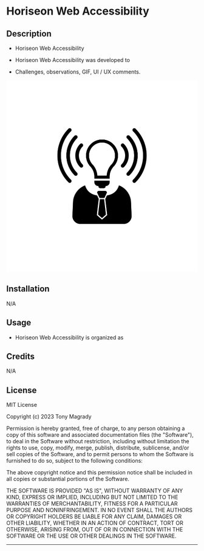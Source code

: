 # Horiseon Web Accessibility

## Description

- Horiseon Web Accessibility

- Horiseon Web Accessibility was developed to 

- Challenges, observations, GIF, UI / UX comments.

![The Horiseon webpage includes a navigation bar, a header image, and cards with text and images at the bottom of the page.](./assets/images/brand-awareness.png) 

## Installation

N/A

## Usage

- Horiseon Web Accessibility is organized as 

## Credits

N/A

## License

MIT License

Copyright (c) 2023 Tony Magrady

Permission is hereby granted, free of charge, to any person obtaining a copy
of this software and associated documentation files (the "Software"), to deal
in the Software without restriction, including without limitation the rights
to use, copy, modify, merge, publish, distribute, sublicense, and/or sell
copies of the Software, and to permit persons to whom the Software is
furnished to do so, subject to the following conditions:

The above copyright notice and this permission notice shall be included in all
copies or substantial portions of the Software.

THE SOFTWARE IS PROVIDED "AS IS", WITHOUT WARRANTY OF ANY KIND, EXPRESS OR
IMPLIED, INCLUDING BUT NOT LIMITED TO THE WARRANTIES OF MERCHANTABILITY,
FITNESS FOR A PARTICULAR PURPOSE AND NONINFRINGEMENT. IN NO EVENT SHALL THE
AUTHORS OR COPYRIGHT HOLDERS BE LIABLE FOR ANY CLAIM, DAMAGES OR OTHER
LIABILITY, WHETHER IN AN ACTION OF CONTRACT, TORT OR OTHERWISE, ARISING FROM,
OUT OF OR IN CONNECTION WITH THE SOFTWARE OR THE USE OR OTHER DEALINGS IN THE
SOFTWARE.

---